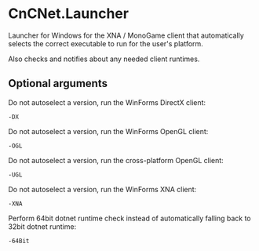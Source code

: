 # CnCNet.Launcher
Launcher for Windows for the XNA / MonoGame client that automatically selects the correct executable to run for the user's platform.

Also checks and notifies about any needed client runtimes.
## Optional arguments
Do not autoselect a version, run the WinForms DirectX client:
```
-DX
```
Do not autoselect a version, run the WinForms OpenGL client:
```
-OGL
```
Do not autoselect a version, run the cross-platform OpenGL client:
```
-UGL
```
Do not autoselect a version, run the WinForms XNA client:
```
-XNA
```
Perform 64bit dotnet runtime check instead of automatically falling back to 32bit dotnet runtime:
```
-64Bit
```
